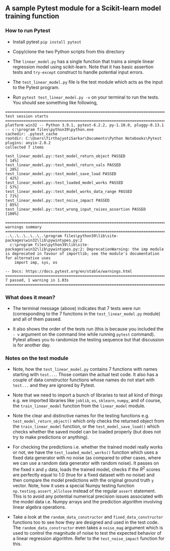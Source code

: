 ## A sample Pytest module for a Scikit-learn model training function

### How to run Pytest

- Install pytest `pip install pytest`

- Copy/clone the two Python scripts from this directory
- The `linear_model.py` has a single function that trains a simple linear regression model using scikit-learn. Note that it has basic assertion tests and `try-except` construct to handle potential input errors.
- The `test_linear_model.py` file is the test module which acts as the input to the Pytest program.
- Run `pytest test_linear_model.py -v` on your terminal to run the tests. You should see something like following,

```
======================================================================================================= test session starts ======================================================================================================== 
platform win32 -- Python 3.9.1, pytest-6.2.2, py-1.10.0, pluggy-0.13.1 -- c:\program files\python39\python.exe
cachedir: .pytest_cache
rootdir: C:\Users\TirthajyotiSarkar\Documents\Python Notebooks\Pytest
plugins: anyio-2.0.2
collected 7 items                                                                                                                                                                                                                    

test_linear_model.py::test_model_return_object PASSED                                                                                                                                                                         [ 14%] 
test_linear_model.py::test_model_return_vals PASSED                                                                                                                                                                           [ 28%] 
test_linear_model.py::test_model_save_load PASSED                                                                                                                                                                             [ 42%] 
test_linear_model.py::test_loaded_model_works PASSED                                                                                                                                                                          [ 57%] 
test_linear_model.py::test_model_works_data_range PASSED                                                                                                                                                                      [ 71%] 
test_linear_model.py::test_noise_impact PASSED                                                                                                                                                                                [ 85%] 
test_linear_model.py::test_wrong_input_raises_assertion PASSED                                                                                                                                                                [100%] 

========================================================================================================= warnings summary ========================================================================================================= 
..\..\..\..\..\..\program files\python39\lib\site-packages\win32\lib\pywintypes.py:2
  c:\program files\python39\lib\site-packages\win32\lib\pywintypes.py:2: DeprecationWarning: the imp module is deprecated in favour of importlib; see the module's documentation for alternative uses
    import imp, sys, os

-- Docs: https://docs.pytest.org/en/stable/warnings.html
=================================================================================================== 7 passed, 1 warning in 1.03s ===================================================================================================
```

### What does it mean?

- The terminal message (above) indicates that 7 tests were run (corresponding to the 7 functions in the `test_linear_model.py` module) and all of them passed.

- It also shows the order of the tests run (this is because you included the `- v` argument on the command line while running `pytest` command). Pytest allows you to randomize the testing sequence but that discussion is for another day.

### Notes on the test module

- Note, how the `test_linear_model.py` contains 7 functions with names starting with `test...`. Those contain the actual test code. It also has a couple of data constructor functions whose names do not start with `test...` and they are ignored by Pytest.

- Note that we need to import a bunch of libraries to test all kind of things e.g. we imported libraries like `joblib`, `os`, `sklearn`, `numpy`, and of course, the `train_linear_model` function from the `linear_model` module.
- Note the clear and distinctive names for the testing functions e.g. `test_model_return_object()` which only checks the returned object from the `train_linear_model` function, or the `test_model_save_load()` which checks whether the saved model can be loaded properly (but does not try to make predictions or anything). 
- For checking the predictions i.e. whether the trained model really works or not, we have the `test_loaded_model_works()` function which uses a fixed data generator with no noise (as compared to other cases, where we can use a random data generator with random noise). It passes on the fixed `X` and `y` data, loads the trained model, checks if the $R^2$ scores are perfectly equal to 1.0 (true for a fixed dataset with no noise) and then compare the model predictions with the original ground truth `y` vector. Note, how it uses a special Numpy testing function `np.testing.assert_allclose` instead of the regular `assert` statement. This is to avoid any potential numerical precision issues associated with the model data i.e. Numpy arrays and the prediction algorithm involving linear algebra operations.
- Take a look at the `random_data_constructor` and `fixed_data_constructor` functions too to see how they are designed and used in the test code. The `random_data_constructor` even takes a `noise_mag` argument which is used to control the magnitude of noise to test the expected behavior of a linear regression algorithm. Refer to the `test_noise_impact` function for this.
